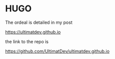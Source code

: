 # HUGO
The ordeal is detailed in my post

https://ultimatdev.github.io

the link to the repo is 

https://github.com/UltimatDev/ultimatdev.github.io